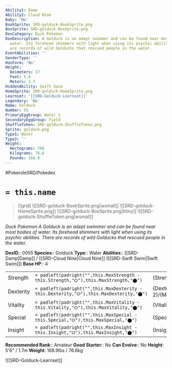 ```yaml
---
Ability1: Damp
Ability2: Cloud Nine
Baby: 'No'
BookSprite: SRD-golduck-BookSprite.png
BoxSprite: SRD-golduck-BoxSprite.png
DexCategory: Duck Pokemon
DexDescription: A Golduck is an adept swimmer and can be found near most bodies of
  water. Its forehead shimmers with light when using its psychic abilities. There
  are records of wild Golducks that rescued people in the water.
EventAbilities: ''
GenderType: ''
HasForm: 'No'
Height:
  Deimeters: 17
  Feet: 5.6
  Meters: 1.7
HiddenAbility: Swift Swim
HomeSprite: SRD-golduck-HomeSprite.png
Learnset: '[[SRD-Golduck-Learnset]]'
Legendary: 'No'
Name: Golduck
Number: 55
PrimaryEggGroup: Water 1
SecondaryEggGroup: Field
ShuffleToken: SRD-golduck-ShuffleToken.png
Sprite: golduck.png
Type1: Water
Type2: ''
Weight:
  Hectograms: 766
  Kilograms: 76.6
  Pounds: 168.9
---
```


#PokeroleSRD/Pokedex

# `= this.name`

> [!grid]
> ![[SRD-golduck-BookSprite.png|wsmall]]
> ![[SRD-golduck-HomeSprite.png]]
> ![[SRD-golduck-BoxSprite.png|htiny]]
> ![[SRD-golduck-ShuffleToken.png|wsmall]]


*Duck Pokemon*
*A Golduck is an adept swimmer and can be found near most bodies of water. Its forehead shimmers with light when using its psychic abilities. There are records of wild Golducks that rescued people in the water.*

**DexID**:: 0055
**Species**:: Golduck
**Type**:: Water
**Abilities**:: [[SRD-Damp|Damp]] / [[SRD-Cloud Nine|Cloud Nine]] ([[SRD-Swift Swim|Swift Swim]])
**Base HP**:: 4

|           |                                                                                        |                                          |
| --------- | -------------------------------------------------------------------------------------- | ---------------------------------------- |
| Strength  | `= padleft(padright("",this.MaxStrength - this.Strength,"⭘"),this.MaxStrength,"⬤")`    | (Strength::2)/(MaxStrength::5)   |
| Dexterity | `= padleft(padright("",this.MaxDexterity - this.Dexterity,"⭘"),this.MaxDexterity,"⬤")` | (Dexterity:: 2)/(MaxDexterity::5) |
| Vitality  | `= padleft(padright("",this.MaxVitality - this.Vitality,"⭘"),this.MaxVitality,"⬤")`    | (Vitality::2)/(MaxVitality::5)   |
| Special   | `= padleft(padright("",this.MaxSpecial - this.Special,"⭘"),this.MaxSpecial,"⬤")`       | (Special::3)/(MaxSpecial::6)     |
| Insight   | `= padleft(padright("",this.MaxInsight - this.Insight,"⭘"),this.MaxInsight,"⬤")`       | (Insight::2)/(MaxInsight::5)     |


**Recommended Rank**:: Amateur
**Good Starter**:: No
**Can Evolve**:: No
**Height**: 5'6" / 1.7m
**Weight**: 168.9lbs / 76.6kg

![[SRD-Golduck-Learnset]]